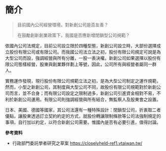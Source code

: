 # 簡介

> 目前國內公司經營環境，對新創公司是否友善？
>
> 在鼓勵創新創業政策下，我國是否應新增閉鎖型公司規範？

依國內公司法規定，目前公司設立限於四種型態，新創公司設立時，大部份選擇成立股份有限公司或有限公司。而我國公司法立法之初，股份有限公司規定可說是為大型公司而設，強調經營與所有分離，一股一表決權。新創公司如果選擇以股份有限公司態樣經營，股東與創業夥伴劃上等號，因此，公司所有與經營者屬同一群人。

實務運作發現，現行股份有限公司規範立法之初，是為大型公司制定之運作規範，然而，小型之新創公司，其制度與大型公司不同，故股份有限公司規範對於新創公司而言，並不合身；而有限公司設定之限制過多，新創公司引進資金相對不易，不利於新創公司運用。有限公司則強調經營與所有結合，無監察人及股東會之設置。

日本、美國、德國等國家，其公司法還有一種特殊設計：閉鎖型公司，折衷取二者優點，讓股東透過訂立契約約定的方式，就股份轉讓限制條款等公司法強制規定的事項，自行加以約定，以符合新創公司需要。惟國內是否有必要引進，值得討論。

**參考資料**

* 行政部門委託學者研究之草案 https://closelyheld-ref1.vtaiwan.tw/
